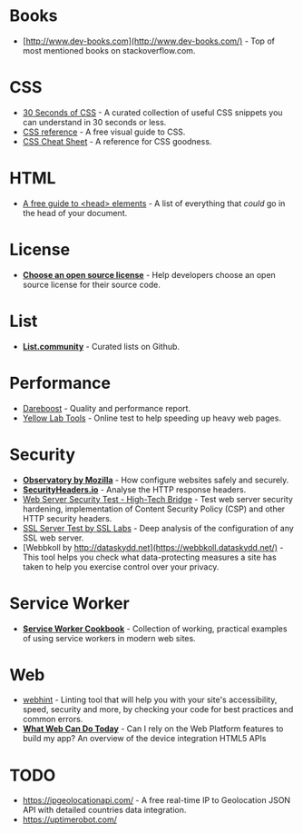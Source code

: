 # Books
* [http://www.dev-books.com](http://www.dev-books.com/) - Top of most mentioned books on stackoverflow.com.

# CSS 
* [30 Seconds of CSS](https://30-seconds.github.io/30-seconds-of-css/#system-font-stack) - A curated collection of useful CSS snippets you can understand in 30 seconds or less.
* [CSS reference](https://cssreference.io/) - A free visual guide to CSS.
* [CSS Cheat Sheet](https://adam-marsden.co.uk/css-cheat-sheet) - A reference for CSS goodness.

# HTML
* [A free guide to \<head> elements](https://gethead.info/) - A list of everything that *could* go in the head of your document.

# License
* **[Choose an open source license](https://choosealicense.com/)** - Help developers choose an open source license for their source code.

# List
* **[List.community](https://list.community/)** - Curated lists on Github.

# Performance
* [Dareboost](https://www.dareboost.com/en/report/5a5166ad0cf263e8dc8b73af) - Quality and performance report.
* [Yellow Lab Tools](https://yellowlab.tools) - Online test to help speeding up heavy web pages.

# Security
* **[Observatory by Mozilla](https://observatory.mozilla.org/)** - How configure  websites safely and securely.
* **[SecurityHeaders.io](https://securityheaders.io/)** - Analyse the HTTP response headers.
* [Web Server Security Test - High-Tech Bridge](https://www.htbridge.com/websec/) - Test web server security hardening, implementation of Content Security Policy (CSP) and other HTTP security headers.
* [SSL Server Test by SSL Labs](https://www.ssllabs.com/ssltest/analyze.html) -  Deep analysis of the configuration of any SSL web server.
* [Webbkoll by http://dataskydd.net](https://webbkoll.dataskydd.net/) - This tool helps you check what data-protecting measures a site has taken to help you exercise control over your privacy.

# Service Worker
* **[Service Worker Cookbook](https://serviceworke.rs/)** - Collection of working, practical examples of using service workers in modern web sites.

# Web
* [webhint](https://webhint.io/scanner/14fb9213-b392-41a3-8d57-2d3b40f98a3e) - Linting tool that will help you with your site's accessibility, speed, security and more, by checking your code for best practices and common errors.
* **[What Web Can Do Today](https://whatwebcando.today/)** - Can I rely on the Web Platform features to build my app? An overview of the device integration HTML5 APIs

# TODO
* https://ipgeolocationapi.com/ - A free real-time IP to Geolocation JSON API with detailed countries data integration.
* https://uptimerobot.com/
